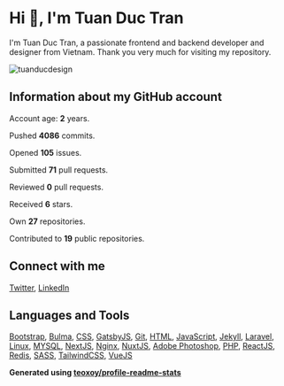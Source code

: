 # Hi 👋, I'm Tuan Duc Tran

I'm Tuan Duc Tran, a passionate frontend and backend developer and designer from Vietnam. Thank you very much for visiting my repository.

![tuanducdesign](https://komarev.com/ghpvc/?username=tuanducdesign&label=Profile%20views&color=0e75b6&style=flat)

## Information about my GitHub account

Account age: **2** years.

Pushed **4086** commits.

Opened **105** issues.

Submitted **71** pull requests.

Reviewed **0** pull requests.

Received **6** stars.

Own **27** repositories.

Contributed to **19** public repositories.

## Connect with me

[Twitter](https://twitter.com/tuanducdesigner), [LinkedIn](https://www.linkedin.com/in/tuanductran)

## Languages and Tools

[Bootstrap](https://getbootstrap.com), [Bulma](https://bulma.io/), [CSS](https://www.w3schools.com/css/), [GatsbyJS](https://www.gatsbyjs.com/), [Git](https://git-scm.com/), [HTML](https://www.w3.org/html/), [JavaScript](https://developer.mozilla.org/en-US/docs/Web/JavaScript), [Jekyll](https://jekyllrb.com/), [Laravel](https://laravel.com/), [Linux](https://www.linux.org/), [MYSQL](https://www.mysql.com/), [NextJS](https://nextjs.org/), [Nginx](https://www.nginx.com), [NuxtJS](https://nuxtjs.org/), [Adobe Photoshop](https://www.photoshop.com/en), [PHP](https://www.php.net), [ReactJS](https://reactjs.org/), [Redis](https://redis.io), [SASS](https://sass-lang.com), [TailwindCSS](https://tailwindcss.com/), [VueJS](https://vuejs.org/)

**Generated using [teoxoy/profile-readme-stats](https://github.com/marketplace/actions/profile-readme-stats)**
